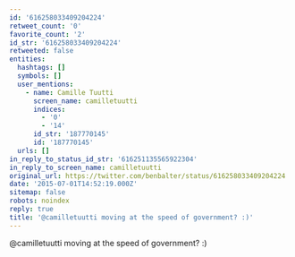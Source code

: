 ```yaml
---
id: '616258033409204224'
retweet_count: '0'
favorite_count: '2'
id_str: '616258033409204224'
retweeted: false
entities:
  hashtags: []
  symbols: []
  user_mentions:
    - name: Camille Tuutti
      screen_name: camilletuutti
      indices:
        - '0'
        - '14'
      id_str: '187770145'
      id: '187770145'
  urls: []
in_reply_to_status_id_str: '616251135565922304'
in_reply_to_screen_name: camilletuutti
original_url: https://twitter.com/benbalter/status/616258033409204224
date: '2015-07-01T14:52:19.000Z'
sitemap: false
robots: noindex
reply: true
title: '@camilletuutti moving at the speed of government? :)'
---
```


@camilletuutti moving at the speed of government? :)